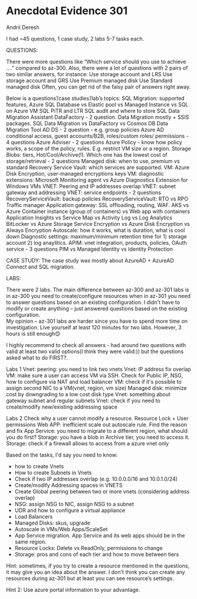 # Anecdotal Evidence 301

Andrii Deresh

I had ~45 questions, 1 case study, 2 labs 5-7 tasks each.
 
QUESTIONS:
 
There were more questions like “Which service should you use to achieve ….” compared to az-300. Also, there were a lot of questions with 2 pairs of two similar answers, for instance:
Use storage account and LRS
Use storage account and GRS
Use Premium managed disk
Use Standard managed disk
Often, you can get rid of the falsy pair of answers right away. 
 
Below is a questions’/case studies’/lab’s topics:
SQL Migration: supported features, Azure SQL Database vs Elastic pool vs Managed Instance vs SQL on Azure VM
SQL PiTR and LTR
SQL audit and where to store
SQL Data Migration Assistant
DataFactory - 2 question. Data Migration mostly + SSIS packages.
SQL Data Migration vs DataFactory vs Cosmos DB Data Migration Tool
AD DS - 2 question - e.g. group policies
Azure AD conditional access, guest accounts/B2B, roles/custom roles/ permissions - 4 questions
Azure Adviser - 2 questions
Azure Policy - know how policy works, a scope of the policy, rules. E.g. restrict VM size or a region.
Storage Blobs: tiers, Hot/Cool/Archive(!). Which one has the lowest cost of storage/retrieval - 2 questions
Managed disk: when to use, premium vs standard
Recovery Service Vault: which services are supported.
VM: Azure Disk Encryption, user-managed encryptions keys
VM: diagnostic extensions: Microsoft Monitoring agent vs Azure Diagnostics Extension for Windows VMs
VNET: Peering and IP addresses overlap
VNET: subnet gateway and addressing
VNET: service endpoints - 2 questions
RecoveryServiceVault: backup policies
RecoveryServiceVault: RTO vs RPO
Traffic manager
Application gateway: SSL offloading, routing, WAF.
AKS vs Azure Container instance (group of containers) vs Web app with containers
Application Insights vs Service Map vs Activity Log vs Log Analytics
BitLocker vs Azure Storage Service Encryption vs Azure Disk Encryption vs Always Encryption
Autoscale: how it works, what is duration, what is cool down
Diagnostic settings: maximum/minimum retention time for 1) storage account 2) log anaylitics.
APIM: vnet integration, products, policies, OAuth service - 3 questions
PIM vs Managed Identity vs Identity Protection
 
CASE STUDY:
The case study was mostly about AzureAD + AzureAD Connect and SQL migration.
 
LABS:
 
There were 2 labs. The main difference between az-300 and az-301 labs is in az-300 you need to create/configure resources when in az-301
you need to answer questions based on an existing configuration. I didn't have to modify or create anything – just answered questions based on the existing configuration.  
My opinion – az-301 labs are harder since you have to spend more time on investigation. Live yourself at least 120 minutes for two labs. However, 3 hours is still enough😊
 
I highly recommend to check all answers - had around two questions with valid at least two valid options(I think they were valid:)) but the questions asked what to do FIRST?.
 
Labs 1
Vnet: peering: you need to link two vnets
Vnet: IP address fix overlap
VM: make sure a user can access VM via SSH. Check for Public IP, NSG, how to configure via NAT and load balancer
VM: check if it's possible to assign second NIC to a VM(vnet, region, vm size)
Managed disk: minimize cost by downgrading to a low cost disk type
Vnet: something about gateway subnet and regular subnets
Vnet: check if you need to create/modify new/existing addressing space
 
Labs 2
Check why a user cannot modify a resource. Resource Lock + User permissions
Web APP: inefficient scale out autoscale rule. Find the reason and fix
App Service: you need to migrate to a different region, what should you do first?
Storage: you have a blob in Archive tier, you need to access it.
Storage: check if a firewall allows to access from a azure vnet only
 
Based on the tasks, I'd say you need to know:
- how to create Vnets
- How to create Subnets in Vnets
- Check if two IP addresses overlap (e.g. 10.0.0.0/16 and 10.0.1.0/24)
- Create/modify Addressing spaces in VNETS
- Create Global peering between two or more vnets (considering address overlap)
- NSG: assign NSG to NIC, assign NSG to a subnet
- UDR and how to configure a virtual appliance
- Load Balancers
- Managed Disks: skus, upgrade
- Autoscale in VMs/Web Apps/ScaleSet
- App Service migration. App Service and its web apps should be in the same region.
- Resource Locks: Delete vs ReadOnly, permissions to change
- Storage: pros and cons of each tier and how to move between tiers
 
Hint: sometimes, if you try to create a resource mentioned in the questions, it may give you an idea about the answer. I don't think you can create any resources during az-301 but at least you can see resource’s settings.
 
Hint 2: Use azure portal information to your advantage. 